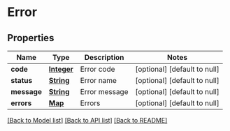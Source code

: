 # Error
## Properties

Name | Type | Description | Notes
------------ | ------------- | ------------- | -------------
**code** | [**Integer**](integer.md) | Error code | [optional] [default to null]
**status** | [**String**](string.md) | Error name | [optional] [default to null]
**message** | [**String**](string.md) | Error message | [optional] [default to null]
**errors** | [**Map**](AnyType.md) | Errors | [optional] [default to null]

[[Back to Model list]](../README.md#documentation-for-models) [[Back to API list]](../README.md#documentation-for-api-endpoints) [[Back to README]](../README.md)

